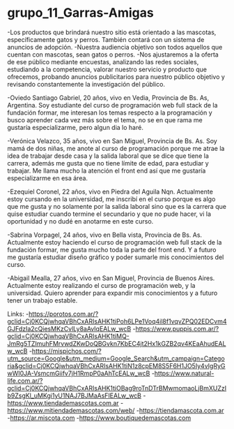 # grupo_11_Garras-Amigas
-Los productos que brindará nuestro sitio está orientado a las mascotas, específicamente gatos y perros. También contará con un sistema de anuncios de adopción.
-Nuestra audiencia objetivo son todos aquellos que cuentan con mascotas, sean gatos o perros.
-Nos ajustaremos a la oferta de ese público mediante encuestas, analizando las redes sociales, estudiando a la competencia, valorar nuestro servicio y producto que ofrecemos, probando anuncios publicitarios para nuestro público objetivo y revisando constantemente la investigación del público.


-Oviedo Santiago Gabriel, 20 años, vivo en Vedia, Provincia de Bs. As, Argentina. Soy estudiante del curso de programación web full stack de la fundación formar, me interesan los temas respecto a la programación y busco aprender cada vez más sobre el tema, no se en que rama me gustaría especializarme, pero algun dia lo haré.

-Verónica Velazco, 35 años, vivo en San Miguel, Provincia de Bs. As. Soy mamá de  dos niñas, me anote al curso de programación porque me atrae la idea de trabajar desde casa y la salida laboral que se dice que tiene la carrera, además me gusta que no tiene límite de edad, para estudiar y trabajar. Me llama mucho  la atención el front end así que me gustaría especializarme en esa área.

-Ezequiel Coronel, 22 años, vivo en Piedra del Aguila Nqn. Actualmente estoy cursando en la universidad, me inscribí en el curso porque es algo que me gusta y no solamente por la salida laboral sino que es la carrera que quise estudiar cuando termine el secundario y que no pude hacer, vi la oportunidad y no dudé en anotarme en este curso.

-Sabrina Vorpagel, 24 años, vivo en Bella vista, Provincia de Bs. As. Actualmente estoy haciendo el curso de programación web full stack de la fundación formar, me gusta mucho toda la parte del front end. Y a futuro me gustaría estudiar diseño gráfico y poder sumarle mis conocimientos del curso.  

-Abigail Mealla, 27 años, vivo en San Miguel, Provincia de Buenos Aires. Actualmente estoy realizando el curso de programación web, y la universidad. Quiero aprender para expandir mis conocimientos y a futuro tener un trabajo estable. 


Links:
-https://porotos.com.ar/?gclid=Cj0KCQjwhqaVBhCxARIsAHK1tiPoh6LPe1Voq4il8f1vqvZPQ02EDCvm4GJFdzIa2cQiesMKzCvlLy8aAvIqEALw_wcB
-https://www.puppis.com.ar/?gclid=Cj0KCQjwhqaVBhCxARIsAHK1tiMQ-JmRg5TZImuhFMrvwdZKwDoQBGvkn7KbEC4jt2Hx1kGZB2qv4KEaAhudEALw_wcB
-https://mispichos.com/?utm_source=Google&utm_medium=Google_Search&utm_campaign=Categoria&gclid=Cj0KCQjwhqaVBhCxARIsAHK1tiN1z8cpEM8S5F6H1JO5Iy4vIgRyGwWI0JA-VsmcmGiifv7jH1RmpP0aAhTcEALw_wcB
-https://www.natural-life.com.ar/?gclid=Cj0KCQjwhqaVBhCxARIsAHK1tiOBag9roTnDTrBMwmomaoLjBmXUZzIb9ZsgKl_uMKgi1yU1NAJ7BJMaAsFIEALw_wcB
-https://www.tiendademascotas.com.ar
-https://www.mitiendademascotas.com/web/
-https://tiendamascota.com.ar
-https://ar.miscota.com
-https://www.boutiquedemascotas.com
